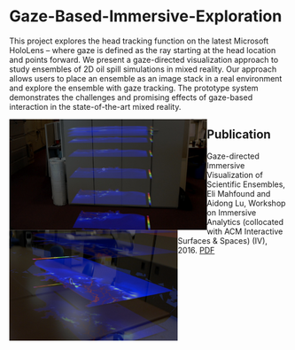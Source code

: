 # Gaze-Based-Immersive-Exploration

This project explores the head tracking function on the latest Microsoft HoloLens – where gaze is defined as the ray starting at the head location and points forward. We present a gaze-directed visualization approach to study ensembles of 2D oil spill simulations in mixed reality. Our approach allows users to place an ensemble as an image stack in a real environment and explore the ensemble with gaze tracking. The prototype system demonstrates the challenges and promising effects of gaze-based interaction in the state-of-the-art mixed reality.

<a href="url"><img src="https://github.com/ImmersiveAnalyticsUNCC/Gaze-Based-Immersive-Exploration/blob/master/images/example1.png" align="left" height="200" ></a>
<a href="url"><img src="https://github.com/ImmersiveAnalyticsUNCC/Gaze-Based-Immersive-Exploration/blob/master/images/example2.png" align="left" height="200" ></a>
  
## Publication

Gaze-directed Immersive Visualization of Scientific Ensembles, Eli Mahfound and Aidong Lu, Workshop on Immersive Analytics (collocated with ACM Interactive Surfaces & Spaces) (IV), 2016. [PDF](https://webpages.uncc.edu/alu1/papers/Ensemble-IV16.pdf)
